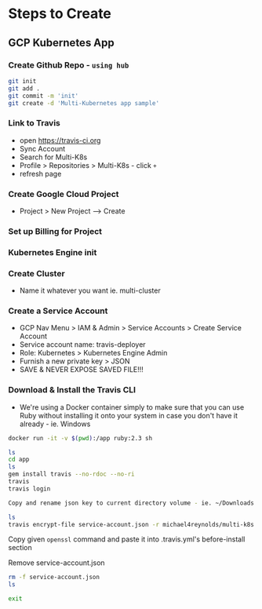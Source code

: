 # Steps to Create

## GCP Kubernetes App

### Create Github Repo - `using hub`

```bash
git init
git add .
git commit -m 'init'
git create -d 'Multi-Kubernetes app sample'
```

### Link to Travis

- open https://travis-ci.org
- Sync Account
- Search for Multi-K8s
- Profile > Repositories > Multi-K8s - click `+`
- refresh page

### Create Google Cloud Project

- Project > New Project --> Create

### Set up Billing for Project

### Kubernetes Engine init

### Create Cluster

- Name it whatever you want ie. multi-cluster

### Create a Service Account

- GCP Nav Menu > IAM & Admin > Service Accounts > Create Service Account
- Service account name: travis-deployer
- Role: Kubernetes > Kubernetes Engine Admin
- Furnish a new private key > JSON
- SAVE & NEVER EXPOSE SAVED FILE!!!

### Download & Install the Travis CLI

- We're using a Docker container simply to make sure that you can use Ruby without installing it onto your system in case you don't have it already - ie. Windows

```bash
docker run -it -v $(pwd):/app ruby:2.3 sh

ls
cd app
ls
gem install travis --no-rdoc --no-ri
travis
travis login

Copy and rename json key to current directory volume - ie. ~/Downloads to multi-k8s/service-account.json
```

```bash
ls
travis encrypt-file service-account.json -r michael4reynolds/multi-k8s
```

Copy given `openssl` command and paste it into .travis.yml's before-install section

Remove service-account.json

```bash
rm -f service-account.json
ls

exit
```